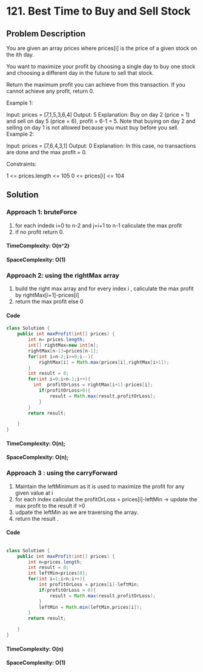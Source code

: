 # 121. Best Time to Buy and Sell Stock

## Problem Description

You are given an array prices where prices[i] is the price of a given stock on the ith day.

You want to maximize your profit by choosing a single day to buy one stock and choosing a different day in the future to sell that stock.

Return the maximum profit you can achieve from this transaction. If you cannot achieve any profit, return 0.

Example 1:

Input: prices = [7,1,5,3,6,4]
Output: 5
Explanation: Buy on day 2 (price = 1) and sell on day 5 (price = 6), profit = 6-1 = 5.
Note that buying on day 2 and selling on day 1 is not allowed because you must buy before you sell.
Example 2:

Input: prices = [7,6,4,3,1]
Output: 0
Explanation: In this case, no transactions are done and the max profit = 0.

Constraints:

1 <= prices.length <= 105
0 <= prices[i] <= 104

## Solution

### Approach 1: bruteForce

1. for each indedx i=0 to n-2 and j=i+1 to n-1 caliculate the max profit
2. if no profit return 0.

#### TimeComplexity: O(n^2)

#### SpaceComplexity: O(1)

### Approach 2: using the rightMax array

1. build the right max array and for every index i , caliculate the max profit by rightMax[i+1]-prices[i]
2. return the max profit else 0

#### Code

```java
class Solution {
    public int maxProfit(int[] prices) {
        int n= prices.length;
        int[] rightMax=new int[n];
        rightMax[n-1]=prices[n-1];
        for(int i=n-2;i>=0;i--){
            rightMax[i] = Math.max(prices[i],rightMax[i+1]);
        }
        int result = 0;
        for(int i=0;i<n-1;i++){
          int  profitOrLoss = rightMax[i+1]-prices[i];
            if(profitOrLoss>0){
                result = Math.max(result,profitOrLoss);
            }
        }
        return result;

    }
}


```

#### TimeComplexity: O(n);

#### SpaceComplexity: O(n);

### Approach 3 : using the carryForward

1. Maintain the leftMinimum as it is used to maximize the profit for any given value at i
2. for each index caliculat the profitOrLoss = prices[i]-leftMin -> update the max profit to the result if >0
3. udpate the leftMin as we are traversing the array.
4. return the result .

#### Code

```java

class Solution {
    public int maxProfit(int[] prices) {
        int n=prices.length;
        int result = 0;
        int leftMin=prices[0];
        for(int i=1;i<n;i++){
            int profitOrLoss = prices[i]-leftMin;
            if(profitOrLoss > 0){
                result = Math.max(result,profitOrLoss);
            }
            leftMin = Math.min(leftMin,prices[i]);
        }
        return result;

    }
}
```

#### TimeComplexity: O(n)

#### SpaceComplexity: O(1)

